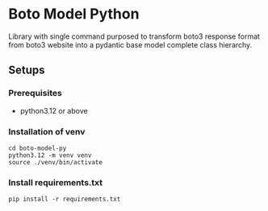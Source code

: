# Boto Model Python
Library with single command purposed to transform boto3 response format from boto3 website into a pydantic base model
complete class hierarchy.
## Setups
### Prerequisites
- python3.12 or above
### Installation of venv
```shell
cd boto-model-py
python3.12 -m venv venv
source ./venv/bin/activate
```
### Install requirements.txt
```shell
pip install -r requirements.txt
```
